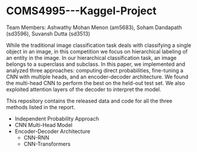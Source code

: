 # COMS4995---Kaggel-Project

Team Members:
Ashwathy Mohan Menon (am5683), Soham Dandapath (sd3596), Suvansh Dutta (sd3513)

While the traditional image classification task deals with classifying a single object in an image, in this competition we focus on hierarchical labeling of an entity in the image. In our hierarchical classification task, an image belongs to a superclass and subclass. In this paper, we implemented and analyzed three approaches: computing direct probabilities, fine-tuning a CNN with multiple heads, and an encoder-decoder architecture. We found the multi-head CNN to perform the best on the held-out test set. We also exploited attention layers of the decoder to interpret the model. <br>

This repository contains the released data and code for all the three methods listed in the report.

* Independent Probability Approach
* CNN Multi-Head Model
* Encoder-Decoder Architecture
  * CNN-RNN 
  * CNN-Transformers




